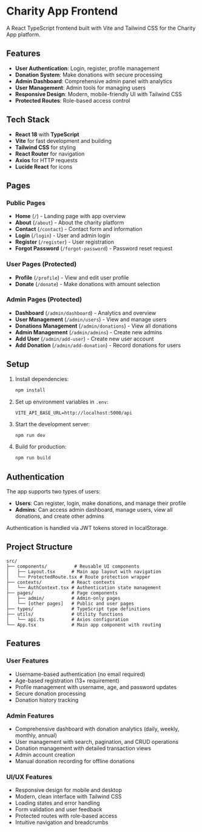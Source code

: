 # Charity App Frontend

A React TypeScript frontend built with Vite and Tailwind CSS for the Charity App platform.

## Features

- **User Authentication**: Login, register, profile management
- **Donation System**: Make donations with secure processing
- **Admin Dashboard**: Comprehensive admin panel with analytics
- **User Management**: Admin tools for managing users
- **Responsive Design**: Modern, mobile-friendly UI with Tailwind CSS
- **Protected Routes**: Role-based access control

## Tech Stack

- **React 18** with **TypeScript**
- **Vite** for fast development and building
- **Tailwind CSS** for styling
- **React Router** for navigation
- **Axios** for HTTP requests
- **Lucide React** for icons

## Pages

### Public Pages
- **Home** (`/`) - Landing page with app overview
- **About** (`/about`) - About the charity platform
- **Contact** (`/contact`) - Contact form and information
- **Login** (`/login`) - User and admin login
- **Register** (`/register`) - User registration
- **Forgot Password** (`/forgot-password`) - Password reset request

### User Pages (Protected)
- **Profile** (`/profile`) - View and edit user profile
- **Donate** (`/donate`) - Make donations with amount selection

### Admin Pages (Protected)
- **Dashboard** (`/admin/dashboard`) - Analytics and overview
- **User Management** (`/admin/users`) - View and manage users
- **Donations Management** (`/admin/donations`) - View all donations
- **Admin Management** (`/admin/admins`) - Create new admins
- **Add User** (`/admin/add-user`) - Create new user account
- **Add Donation** (`/admin/add-donation`) - Record donations for users

## Setup

1. Install dependencies:
   ```bash
   npm install
   ```

2. Set up environment variables in `.env`:
   ```
   VITE_API_BASE_URL=http://localhost:5000/api
   ```

3. Start the development server:
   ```bash
   npm run dev
   ```

4. Build for production:
   ```bash
   npm run build
   ```

## Authentication

The app supports two types of users:
- **Users**: Can register, login, make donations, and manage their profile
- **Admins**: Can access admin dashboard, manage users, view all donations, and create other admins

Authentication is handled via JWT tokens stored in localStorage.

## Project Structure

```
src/
├── components/          # Reusable UI components
│   ├── Layout.tsx      # Main app layout with navigation
│   └── ProtectedRoute.tsx # Route protection wrapper
├── contexts/           # React contexts
│   └── AuthContext.tsx # Authentication state management
├── pages/              # Page components
│   ├── admin/          # Admin-only pages
│   └── [other pages]   # Public and user pages
├── types/              # TypeScript type definitions
├── utils/              # Utility functions
│   └── api.ts          # Axios configuration
└── App.tsx             # Main app component with routing
```

## Features

### User Features
- Username-based authentication (no email required)
- Age-based registration (13+ requirement)
- Profile management with username, age, and password updates
- Secure donation processing
- Donation history tracking

### Admin Features
- Comprehensive dashboard with donation analytics (daily, weekly, monthly, annual)
- User management with search, pagination, and CRUD operations
- Donation management with detailed transaction views
- Admin account creation
- Manual donation recording for offline donations

### UI/UX Features
- Responsive design for mobile and desktop
- Modern, clean interface with Tailwind CSS
- Loading states and error handling
- Form validation and user feedback
- Protected routes with role-based access
- Intuitive navigation and breadcrumbs